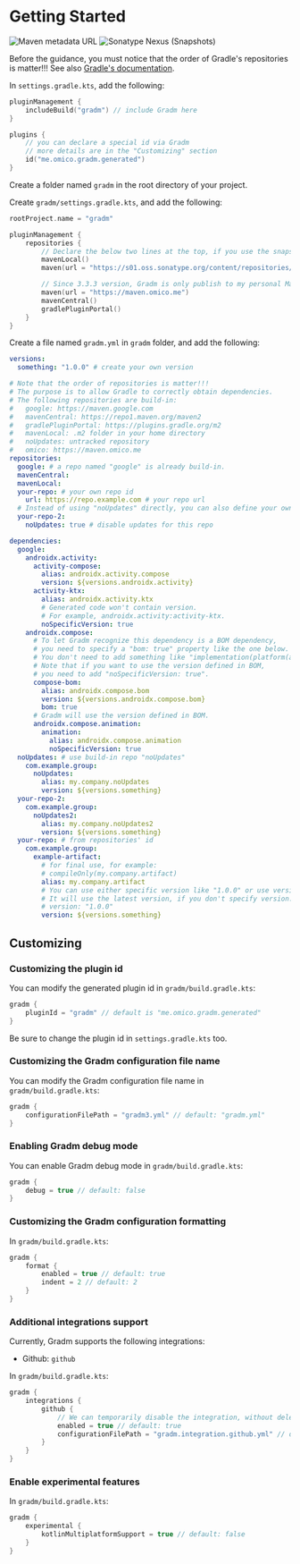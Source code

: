 # Getting Started

![Maven metadata URL](https://img.shields.io/maven-metadata/v?metadataUrl=https%3A%2F%2Fmaven.omico.me%2Fme%2Fomico%2Fgradm%2Fgradm-gradle-plugin%2Fmaven-metadata.xml)
![Sonatype Nexus (Snapshots)](https://img.shields.io/nexus/s/me.omico.gradm/gradm-gradle-plugin?server=https%3A%2F%2Fs01.oss.sonatype.org)

Before the guidance, you must notice that the order of Gradle's repositories is matter!!! See also [Gradle's documentation](https://docs.gradle.org/current/userguide/declaring_repositories.html#sec:declaring_multiple_repositories).

In `settings.gradle.kts`, add the following:

```kotlin
pluginManagement {
    includeBuild("gradm") // include Gradm here
}

plugins {
    // you can declare a special id via Gradm
    // more details are in the "Customizing" section
    id("me.omico.gradm.generated")
}
```

Create a folder named `gradm` in the root directory of your project.

Create `gradm/settings.gradle.kts`, and add the following:

```kotlin
rootProject.name = "gradm"

pluginManagement {
    repositories {
        // Declare the below two lines at the top, if you use the snapshot version.
        mavenLocal()
        maven(url = "https://s01.oss.sonatype.org/content/repositories/snapshots")

        // Since 3.3.3 version, Gradm is only publish to my personal Maven repository.
        maven(url = "https://maven.omico.me")
        mavenCentral()
        gradlePluginPortal()
    }
}
```

Create a file named `gradm.yml` in `gradm` folder, and add the following:

```yaml
versions:
  something: "1.0.0" # create your own version

# Note that the order of repositories is matter!!!
# The purpose is to allow Gradle to correctly obtain dependencies.
# The following repositories are build-in:
#   google: https://maven.google.com
#   mavenCentral: https://repo1.maven.org/maven2
#   gradlePluginPortal: https://plugins.gradle.org/m2
#   mavenLocal: .m2 folder in your home directory
#   noUpdates: untracked repository
#   omico: https://maven.omico.me
repositories:
  google: # a repo named "google" is already build-in.
  mavenCentral:
  mavenLocal:
  your-repo: # your own repo id
    url: https://repo.example.com # your repo url
  # Instead of using "noUpdates" directly, you can also define your own like below.
  your-repo-2:
    noUpdates: true # disable updates for this repo

dependencies:
  google:
    androidx.activity:
      activity-compose:
        alias: androidx.activity.compose
        version: ${versions.androidx.activity}
      activity-ktx:
        alias: androidx.activity.ktx
        # Generated code won't contain version.
        # For example, androidx.activity:activity-ktx.
        noSpecificVersion: true
    androidx.compose:
      # To let Gradm recognize this dependency is a BOM dependency,
      # you need to specify a "bom: true" property like the one below.
      # You don't need to add something like "implementation(platform(androidx.compose.bom))".
      # Note that if you want to use the version defined in BOM,
      # you need to add "noSpecificVersion: true".
      compose-bom:
        alias: androidx.compose.bom
        version: ${versions.androidx.compose.bom}
        bom: true
      # Gradm will use the version defined in BOM.
      androidx.compose.animation:
        animation:
          alias: androidx.compose.animation
          noSpecificVersion: true
  noUpdates: # use build-in repo "noUpdates"
    com.example.group:
      noUpdates:
        alias: my.company.noUpdates
        version: ${versions.something}
  your-repo-2:
    com.example.group:
      noUpdates2:
        alias: my.company.noUpdates2
        version: ${versions.something}
  your-repo: # from repositories' id
    com.example.group:
      example-artifact:
        # for final use, for example:
        # compileOnly(my.company.artifact)
        alias: my.company.artifact
        # You can use either specific version like "1.0.0" or use version variables.
        # It will use the latest version, if you don't specify version.
        # version: "1.0.0"
        version: ${versions.something}
```

## Customizing

### Customizing the plugin id

You can modify the generated plugin id in `gradm/build.gradle.kts`:

```kotlin
gradm {
    pluginId = "gradm" // default is "me.omico.gradm.generated"
}
```

Be sure to change the plugin id in `settings.gradle.kts` too.

### Customizing the Gradm configuration file name

You can modify the Gradm configuration file name in `gradm/build.gradle.kts`:

```kotlin
gradm {
    configurationFilePath = "gradm3.yml" // default: "gradm.yml"
}
```

### Enabling Gradm debug mode

You can enable Gradm debug mode in `gradm/build.gradle.kts`:

```kotlin
gradm {
    debug = true // default: false
}
```

### Customizing the Gradm configuration formatting

In `gradm/build.gradle.kts`:

```kotlin
gradm {
    format {
        enabled = true // default: true
        indent = 2 // default: 2
    }
}
```

### Additional integrations support

Currently, Gradm supports the following integrations:

* Github: `github`

In `gradm/build.gradle.kts`:

```kotlin
gradm {
    integrations {
        github {
            // We can temporarily disable the integration, without delete the whole configuration.
            enabled = true // default: true
            configurationFilePath = "gradm.integration.github.yml" // default: "gradm.integration.github.yml"
        }
    }
}
```

### Enable experimental features

In `gradm/build.gradle.kts`:

```kotlin
gradm {
    experimental {
        kotlinMultiplatformSupport = true // default: false
    }
}
```
